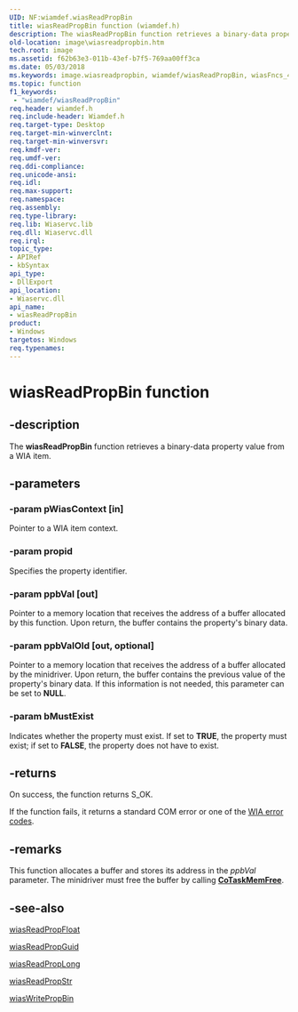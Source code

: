 ```yaml
---
UID: NF:wiamdef.wiasReadPropBin
title: wiasReadPropBin function (wiamdef.h)
description: The wiasReadPropBin function retrieves a binary-data property value from a WIA item.
old-location: image\wiasreadpropbin.htm
tech.root: image
ms.assetid: f62b63e3-011b-43ef-b7f5-769aa00ff3ca
ms.date: 05/03/2018
ms.keywords: image.wiasreadpropbin, wiamdef/wiasReadPropBin, wiasFncs_484baa0a-a423-4f4d-a33c-d155a8f4974c.xml, wiasReadPropBin, wiasReadPropBin function [Imaging Devices]
ms.topic: function
f1_keywords:
 - "wiamdef/wiasReadPropBin"
req.header: wiamdef.h
req.include-header: Wiamdef.h
req.target-type: Desktop
req.target-min-winverclnt: 
req.target-min-winversvr: 
req.kmdf-ver: 
req.umdf-ver: 
req.ddi-compliance: 
req.unicode-ansi: 
req.idl: 
req.max-support: 
req.namespace: 
req.assembly: 
req.type-library: 
req.lib: Wiaservc.lib
req.dll: Wiaservc.dll
req.irql: 
topic_type:
- APIRef
- kbSyntax
api_type:
- DllExport
api_location:
- Wiaservc.dll
api_name:
- wiasReadPropBin
product:
- Windows
targetos: Windows
req.typenames: 
---
```


# wiasReadPropBin function

## -description

The **wiasReadPropBin** function retrieves a binary-data property value from a WIA item.

## -parameters

### -param pWiasContext [in]

Pointer to a WIA item context.

### -param propid

Specifies the property identifier.

### -param ppbVal [out]

Pointer to a memory location that receives the address of a buffer allocated by this function. Upon return, the buffer contains the property's binary data.

### -param ppbValOld [out, optional]

Pointer to a memory location that receives the address of a buffer allocated by the minidriver. Upon return, the buffer contains the previous value of the property's binary data. If this information is not needed, this parameter can be set to **NULL**.

### -param bMustExist

Indicates whether the property must exist. If set to **TRUE**, the property must exist; if set to **FALSE**, the property does not have to exist.

## -returns

On success, the function returns S_OK.

If the function fails, it returns a standard COM error or one of the [WIA error codes](https://docs.microsoft.com/windows/win32/wia/-wia-error-codes).

## -remarks

This function allocates a buffer and stores its address in the *ppbVal* parameter. The minidriver must free the buffer by calling [**CoTaskMemFree**](https://docs.microsoft.com/windows/win32/api/combaseapi/nf-combaseapi-cotaskmemfree).

## -see-also

[wiasReadPropFloat](https://docs.microsoft.com/windows-hardware/drivers/ddi/wiamdef/nf-wiamdef-wiasreadpropfloat)

[wiasReadPropGuid](https://docs.microsoft.com/windows-hardware/drivers/ddi/wiamdef/nf-wiamdef-wiasreadpropguid)

[wiasReadPropLong](https://docs.microsoft.com/windows-hardware/drivers/ddi/wiamdef/nf-wiamdef-wiasreadproplong)

[wiasReadPropStr](https://docs.microsoft.com/windows-hardware/drivers/ddi/wiamdef/nf-wiamdef-wiasreadpropstr)

[wiasWritePropBin](https://docs.microsoft.com/windows-hardware/drivers/ddi/wiamdef/nf-wiamdef-wiaswritepropbin)
